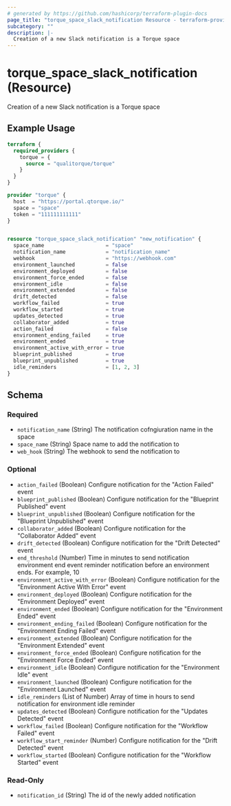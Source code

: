 ```yaml
---
# generated by https://github.com/hashicorp/terraform-plugin-docs
page_title: "torque_space_slack_notification Resource - terraform-provider-torque"
subcategory: ""
description: |-
  Creation of a new Slack notification is a Torque space
---
```


# torque_space_slack_notification (Resource)

Creation of a new Slack notification is a Torque space

## Example Usage

```terraform
terraform {
  required_providers {
    torque = {
      source = "qualitorque/torque"
    }
  }
}

provider "torque" {
  host  = "https://portal.qtorque.io/"
  space = "space"
  token = "111111111111"
}


resource "torque_space_slack_notification" "new_notification" {
  space_name                    = "space"
  notification_name             = "notification_name"
  webhook                       = "https://webhook.com"
  environment_launched          = false
  environment_deployed          = false
  environment_force_ended       = false
  environment_idle              = false
  environment_extended          = false
  drift_detected                = false
  workflow_failed               = true
  workflow_started              = true
  updates_detected              = true
  collaborator_added            = true
  action_failed                 = false
  environment_ending_failed     = true
  environment_ended             = true
  environment_active_with_error = true
  blueprint_published           = true
  blueprint_unpublished         = true
  idle_reminders                = [1, 2, 3]
}
```

<!-- schema generated by tfplugindocs -->
## Schema

### Required

- `notification_name` (String) The notification cofngiuration name in the space
- `space_name` (String) Space name to add the notification to
- `web_hook` (String) The webhook to send the notification to

### Optional

- `action_failed` (Boolean) Configure notification for the "Action Failed" event
- `blueprint_published` (Boolean) Configure notification for the "Blueprint Published" event
- `blueprint_unpublished` (Boolean) Configure notification for the "Blueprint Unpublished" event
- `collaborator_added` (Boolean) Configure notification for the "Collaborator Added" event
- `drift_detected` (Boolean) Configure notification for the "Drift Detected" event
- `end_threshold` (Number) Time in minutes to send notification environment end event reminder notification before an environment ends. For example, 10
- `environment_active_with_error` (Boolean) Configure notification for the "Environment Active With Error" event
- `environment_deployed` (Boolean) Configure notification for the "Environment Deployed" event
- `environment_ended` (Boolean) Configure notification for the "Environment Ended" event
- `environment_ending_failed` (Boolean) Configure notification for the "Environment Ending Failed" event
- `environment_extended` (Boolean) Configure notification for the "Environment Extended" event
- `environment_force_ended` (Boolean) Configure notification for the "Environment Force Ended" event
- `environment_idle` (Boolean) Configure notification for the "Environment Idle" event
- `environment_launched` (Boolean) Configure notification for the "Environment Launched" event
- `idle_reminders` (List of Number) Array of time in hours to send notification for environment idle reminder
- `updates_detected` (Boolean) Configure notification for the "Updates Detected" event
- `workflow_failed` (Boolean) Configure notification for the "Workflow Failed" event
- `workflow_start_reminder` (Number) Configure notification for the "Drift Detected" event
- `workflow_started` (Boolean) Configure notification for the "Workflow Started" event

### Read-Only

- `notification_id` (String) The id of the newly added notification
